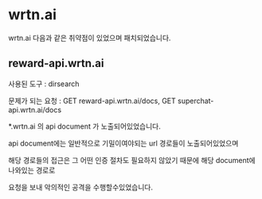 # wrtn.ai

wrtn.ai 다음과 같은 취약점이 있었으며 패치되었습니다.

## reward-api.wrtn.ai

사용된 도구 : dirsearch

문제가 되는 요청 : GET reward-api.wrtn.ai/docs, GET superchat-api.wrtn.ai/docs  

*.wrtn.ai 의 api document 가 노출되어있었습니다.

api document에는 일반적으로 기밀이여야되는 url 경로들이 노출되어있었으며 

해당 경로들의 접근은 그 어떤 인증 절차도 필요하지 않았기 때문에 해당 document에 나와있는 경로로

요청을 보내 악의적인 공격을 수행할수있었습니다.

